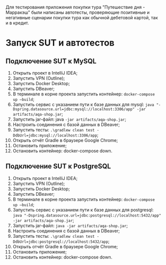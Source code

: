 Для тестирования приложения покупки тура "Путешествие дня - Марракэш" были написаны автотесты, проверяющие позитивные и негативные сценарии покупки тура как обычной дебетовой картой, так и в кредит. 
# Запуск SUT и автотестов 
## Подключение SUT к MySQL
1.	Открыть проект в IntelliJ IDEA;
2.	Запустить VPN (Outline);
3.	Запустить Docker Desktop;
4.	Запустить DBeaver;
5.	В терминале в корне проекта запустить контейнер: `docker-compose up –build`;
6.	Запустить сервис с указанием пути к базе данных для mysql:
`java "-Dspring.datasource.url=jdbc:mysql://localhost:3306/app" -jar artifacts/aqa-shop.jar`;
7.	Запустить jar-файл: java `-jar artifacts/aqa-shop.jar`;
8.	Настроить соединения с базой данных в DBeaver;
9.	Запустить тесты:
`.\gradlew clean test -DdbUrl=jdbc:mysql://localhost:3306/app`;
10.	Открыть отчёт Gradle в браузере Google Chrome;
11.	Остановить приложение;
12.	Остановить контейнер: docker-compose down.
## Подключение SUT к PostgreSQL
1.	Открыть проект в IntelliJ IDEA;
2.	Запустить VPN (Outline);
3.	Запустить Docker Desktop;
4.	Запустить DBeaver;
5.	В терминале в корне проекта запустить контейнер: `docker-compose up –build`;
6.	Запустить сервис с указанием пути к базе данных для postgresql:
`java "-Dspring.datasource.url=jdbc:postgresql://localhost:5432/app" -jar artifacts/aqa-shop.jar`;
7.	Запустить jar-файл: `java -jar artifacts/aqa-shop.jar`;
8.	Настроить соединения с базой данных в DBeaver;
9.	Запустить тесты:
`.\gradlew clean test -DdbUrl=jdbc:postgresql://localhost:5432/app`;
10.	Открыть отчёт Gradle в браузере Google Chrome;
11.	Остановить приложение;
12.	Остановить контейнер: docker-compose down.

